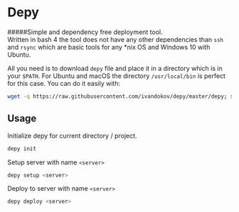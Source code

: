 # Depy
#####Simple and dependency free deployment tool.  
Written in bash 4 the tool does not have any other dependencies than `ssh` and `rsync` which are basic tools for any *nix OS and Windows 10 with Ubuntu.
 
 All you need is to download `depy` file and place it in a directory which is in your `$PATH`. For Ubuntu and macOS the directory `/usr/local/bin` is perfect for this case. You can do it easily with:
 
 ```bash
wget -q https://raw.githubusercontent.com/ivandokov/depy/master/depy; sudo mv depy /usr/local/bin/depy
```

## Usage

Initialize depy for current directory / project.
```bash
depy init
```

Setup server with name `<server>`
```bash
depy setup <server>
```

Deploy to server with name `<server>`
```bash
depy deploy <server>
```